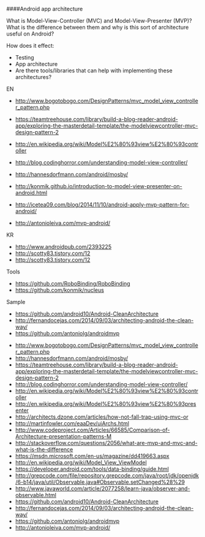 ####Android app architecture

What is Model-View-Controller (MVC) and Model-View-Presenter (MVP)? What is the difference between them and why is this sort of architecture useful on Android?

How does it effect:

  * Testing
  * App architecture
  * Are there tools/libraries that can help with implementing these architectures?


  EN
  * http://www.bogotobogo.com/DesignPatterns/mvc_model_view_controller_pattern.php
  * https://teamtreehouse.com/library/build-a-blog-reader-android-app/exploring-the-masterdetail-template/the-modelviewcontroller-mvc-design-pattern-2
  * http://en.wikipedia.org/wiki/Model%E2%80%93view%E2%80%93controller
  * http://blog.codinghorror.com/understanding-model-view-controller/

  * http://hannesdorfmann.com/android/mosby/
  * http://konmik.github.io/introduction-to-model-view-presenter-on-android.html
  * http://icetea09.com/blog/2014/11/10/android-apply-mvp-pattern-for-android/
  * http://antonioleiva.com/mvp-android/

  KR
  * http://www.androidpub.com/2393225
  * http://scotty83.tistory.com/12
  * http://scotty83.tistory.com/12

  Tools
  * https://github.com/RoboBinding/RoboBinding
  * https://github.com/konmik/nucleus

  Sample
  * https://github.com/android10/Android-CleanArchitecture
  * http://fernandocejas.com/2014/09/03/architecting-android-the-clean-way/
  * https://github.com/antoniolg/androidmvp



- http://www.bogotobogo.com/DesignPatterns/mvc_model_view_controller_pattern.php
- http://hannesdorfmann.com/android/mosby/
- https://teamtreehouse.com/library/build-a-blog-reader-android-app/exploring-the-masterdetail-template/the-modelviewcontroller-mvc-design-pattern-2
- http://blog.codinghorror.com/understanding-model-view-controller/
- http://en.wikipedia.org/wiki/Model%E2%80%93view%E2%80%93controller
- http://en.wikipedia.org/wiki/Model%E2%80%93view%E2%80%93presenter
- http://architects.dzone.com/articles/how-not-fall-trap-using-mvc-or
- http://martinfowler.com/eaaDev/uiArchs.html
- http://www.codeproject.com/Articles/66585/Comparison-of-Architecture-presentation-patterns-M
- http://stackoverflow.com/questions/2056/what-are-mvp-and-mvc-and-what-is-the-difference
- https://msdn.microsoft.com/en-us/magazine/dd419663.aspx
- http://en.wikipedia.org/wiki/Model_View_ViewModel
- https://developer.android.com/tools/data-binding/guide.html
- http://grepcode.com/file/repository.grepcode.com/java/root/jdk/openjdk/6-b14/java/util/Observable.java#Observable.setChanged%28%29
- http://www.javaworld.com/article/2077258/learn-java/observer-and-observable.html
- https://github.com/android10/Android-CleanArchitecture
- http://fernandocejas.com/2014/09/03/architecting-android-the-clean-way/
- https://github.com/antoniolg/androidmvp
- http://antonioleiva.com/mvp-android/
